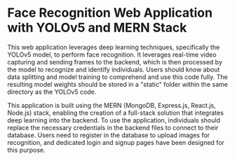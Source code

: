 # Face Recognition Web Application with YOLOv5 and MERN Stack

This web application leverages deep learning techniques, specifically the YOLOv5 model, to perform face recognition. It leverages real-time video capturing and sending frames to the backend, which is then processed by the model to recognize and identify individuals. Users should know about data splitting and model training to comprehend and use this code fully. The resulting model weights should be stored in a "static" folder within the same directory as the YOLOv5 code.

This application is built using the MERN (MongoDB, Express.js, React.js, Node.js) stack, enabling the creation of a full-stack solution that integrates deep learning into the backend. To use the application, individuals should replace the necessary credentials in the backend files to connect to their database. Users need to register in the database to upload images for recognition, and dedicated login and signup pages have been designed for this purpose.
